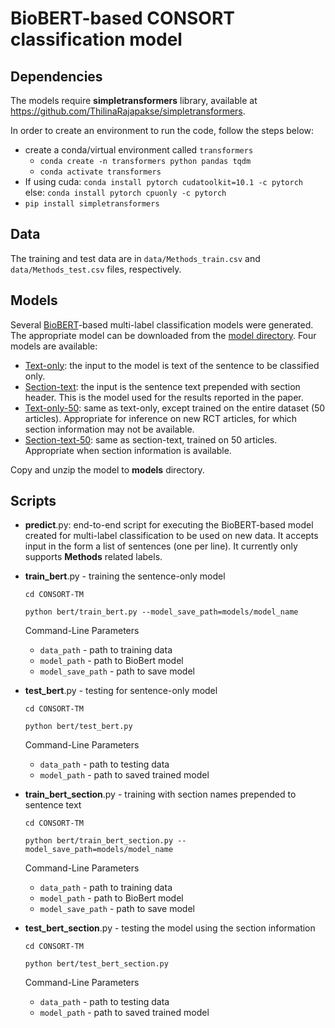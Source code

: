 # BioBERT-based CONSORT classification model

## Dependencies

The models require __simpletransformers__ library, available at https://github.com/ThilinaRajapakse/simpletransformers. 

In order to create an environment to run the code, follow the steps below:
- create a conda/virtual environment called `transformers`
    - `conda create -n transformers python pandas tqdm`
    - `conda activate transformers`
- If using cuda:
    `conda install pytorch cudatoolkit=10.1 -c pytorch`  
    else: `conda install pytorch cpuonly -c pytorch`
- `pip install simpletransformers`
    

## Data 

The training and test data are in `data/Methods_train.csv` and `data/Methods_test.csv` files, respectively.

## Models 

Several [BioBERT](https://github.com/dmis-lab/biobert)-based multi-label classification models were generated. The appropriate model can be downloaded from the [model directory](https://drive.google.com/drive/folders/1Cx52lbcuuJ3SnwU9HVgXeBsyJY8g3rEG). Four models are available:
- [Text-only](https://drive.google.com/file/d/1jZI_I1aNnxUd4atSFz4PwOKqDJK16co4): the input to the model is text of the sentence to be classified only. 
- [Section-text](https://drive.google.com/file/d/1gj1NPz-gvf0WO21cxnF4GSiC-z552tt_): the input is the sentence text prepended with section header. This is the model used for the results reported in the paper. 
- [Text-only-50](https://drive.google.com/file/d/13dZkzbRqoxQfIY__pGunSzYNnGePIBVo): same as text-only, except trained on the entire dataset (50 articles). Appropriate for inference on new RCT articles, for which section information may not be available. 
- [Section-text-50](https://drive.google.com/file/d/1XYBwM6Q9nFmPTKdpPYsf5NuqpMLYSNZZ): same as section-text, trained on 50 articles. Appropriate when section information is available. 

Copy and unzip the model to __models__ directory. 

## Scripts

- __predict__.py:  end-to-end script for executing the BioBERT-based model created for multi-label classification to be used on new data. It accepts input in the form a list of sentences (one per line). It currently only supports __Methods__ related labels. 
- __train_bert__.py - training the sentence-only model
     
     `cd CONSORT-TM`
     
    `python bert/train_bert.py --model_save_path=models/model_name`
 
    Command-Line Parameters
    - `data_path` - path to training data
    - `model_path` - path to BioBert model
    - `model_save_path` - path to save model
    
- __test_bert__.py - testing for sentence-only model 
 
     `cd CONSORT-TM`
 
    `python bert/test_bert.py`
    
    Command-Line Parameters
    - `data_path` - path to testing data
    - `model_path` - path to saved trained model
    
 - __train_bert_section__.py - training with section names prepended to sentence text
 
     `cd CONSORT-TM`
 
    `python bert/train_bert_section.py --model_save_path=models/model_name`
    
    Command-Line Parameters
    - `data_path` - path to training data
    - `model_path` - path to BioBert model
    - `model_save_path` - path to save model
    
 -  __test_bert_section__.py - testing the model using the section information 
 
     `cd CONSORT-TM`
 
    `python bert/test_bert_section.py`
    
    Command-Line Parameters
    - `data_path` - path to testing data
    - `model_path` - path to saved trained model
     
 

